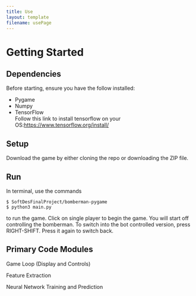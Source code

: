 ```yaml
---
title: Use
layout: template
filename: usePage
---
```

# Getting Started

## Dependencies
Before starting, ensure you have the follow installed:
* Pygame
* Numpy
* TensorFlow
<br>Follow this link to install tensorflow on your OS:https://www.tensorflow.org/install/<br/>

## Setup
Download the game by either cloning the repo or downloading the ZIP file.

## Run
In terminal, use the commands

```shell
$ SoftDesFinalProject/bomberman-pygame
$ python3 main.py
```

to run the game. Click on single player to begin the game. You will start off controlling the bomberman. To switch into the bot controlled version, press RIGHT-SHIFT. Press it again to switch back.

## Primary Code Modules
Game Loop (Display and Controls)

Feature Extraction

Neural Network Training and Prediction
